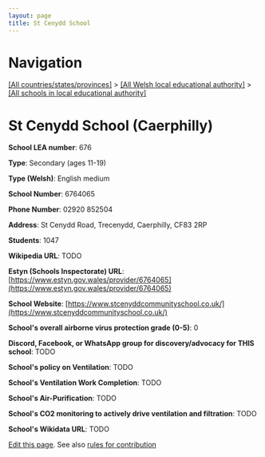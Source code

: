 ```yaml
---
layout: page
title: St Cenydd School
---
```

# Navigation

[[All countries/states/provinces]](../../..) > [[All Welsh local educational authority]](../..) > [[All schools in local educational authority]](..)

# St Cenydd School (Caerphilly)

**School LEA number**: 676

**Type**: Secondary (ages 11-19)

**Type (Welsh)**: English medium

**School Number**: 6764065

**Phone Number**: 02920 852504

**Address**: St Cenydd Road, Trecenydd, Caerphilly, CF83 2RP

**Students**: 1047

**Wikipedia URL**: TODO

**Estyn (Schools Inspectorate) URL**: [https://www.estyn.gov.wales/provider/6764065](https://www.estyn.gov.wales/provider/6764065)

**School Website**: [https://www.stcenyddcommunityschool.co.uk/](https://www.stcenyddcommunityschool.co.uk/)

**School's overall airborne virus protection grade (0-5)**: 0

**Discord, Facebook, or WhatsApp group for discovery/advocacy for THIS school**: TODO

**School's policy on Ventilation**: TODO

**School's Ventilation Work Completion**: TODO

**School's Air-Purification**: TODO

**School's CO2 monitoring to actively drive ventilation and filtration**: TODO

**School's Wikidata URL**: TODO




[Edit this page](https://github.com/ventilate-schools/Wales/edit/prif/./Caerphilly/St_Cenydd_School.md). See also [rules for contribution](../../../contribution-rules/)